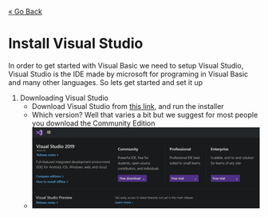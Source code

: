 [« Go Back](\vb.net "Go Back")
<br/>

# Install Visual Studio

In order to get started with Visual Basic we need to setup Visual Studio, <br/>
Visual Studio is the IDE made by microsoft for programing in Visual Basic and many other languages.
So lets get started and set it up

1. Downloading Visual Studio
    - Download Visual Studio from [this link](visualstudio.com/downloads/), and run the installer
    - Which version? Well that varies a bit but we suggest for most people you download the Community Edition
    - ![Visual Studio Downloads](downloads.png)
